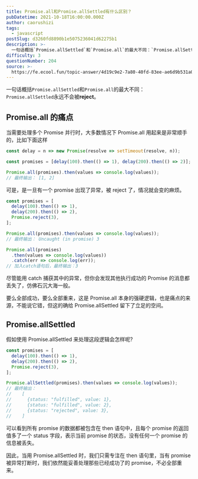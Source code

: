 ```yaml
---
title: Promise.all和Promise.allSettled有什么区别？
pubDatetime: 2021-10-18T16:00:00.000Z
author: caorushizi
tags:
  - javascript
postSlug: d3260fd8890b1e5075236041d62275b1
description: >-
  一句话概括`Promise.allSettled`和`Promise.all`的最大不同：`Promise.allSettled`永远不会被**reject**。Promise.all的痛点-----
difficulty: 3
questionNumber: 204
source: >-
  https://fe.ecool.fun/topic-answer/4d19c9e2-7a80-40fd-83ee-ae6d9b531a0a?orderBy=updateTime&order=desc&tagId=10
---
```


一句话概括`Promise.allSettled`和`Promise.all`的最大不同：`Promise.allSettled`永远不会被**reject**。

## Promise.all 的痛点

当需要处理多个 Promise 并行时，大多数情况下 Promise.all 用起来是非常顺手的，比如下面这样

```js
const delay = n => new Promise(resolve => setTimeout(resolve, n));

const promises = [delay(100).then(() => 1), delay(200).then(() => 2)];

Promise.all(promises).then(values => console.log(values));
// 最终输出： [1, 2]
```

可是，是一旦有一个 promise 出现了异常，被 reject 了，情况就会变的麻烦。

```js
const promises = [
  delay(100).then(() => 1),
  delay(200).then(() => 2),
  Promise.reject(3),
];

Promise.all(promises).then(values => console.log(values));
// 最终输出： Uncaught (in promise) 3

Promise.all(promises)
  .then(values => console.log(values))
  .catch(err => console.log(err));
// 加入catch语句后，最终输出：3
```

尽管能用 catch 捕获其中的异常，但你会发现其他执行成功的 Promise 的消息都丢失了，仿佛石沉大海一般。

要么全部成功，要么全部重来，这是 Promise.all 本身的强硬逻辑，也是痛点的来源，不能说它错，但这的确给 Promise.allSettled 留下了立足的空间。

## Promise.allSettled

假如使用 Promise.allSettled 来处理这段逻辑会怎样呢?

```js
const promises = [
  delay(100).then(() => 1),
  delay(200).then(() => 2),
  Promise.reject(3),
];

Promise.allSettled(promises).then(values => console.log(values));
// 最终输出：
//    [
//      {status: "fulfilled", value: 1},
//      {status: "fulfilled", value: 2},
//      {status: "rejected", value: 3},
//    ]
```

可以看到所有 promise 的数据都被包含在 then 语句中，且每个 promise 的返回值多了一个 status 字段，表示当前 promise 的状态，没有任何一个 promise 的信息被丢失。

因此，当用 Promise.allSettled 时，我们只需专注在 then 语句里，当有 promise 被异常打断时，我们依然能妥善处理那些已经成功了的 promise，不必全部重来。
